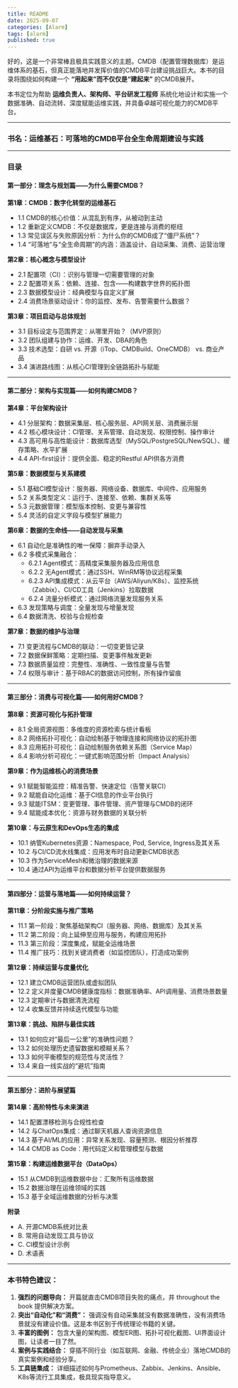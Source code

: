 ```yaml
---
title: README
date: 2025-09-07
categories: [Alarm]
tags: [alarm]
published: true
---
```



好的，这是一个非常棒且极具实践意义的主题。CMDB（配置管理数据库）是运维体系的基石，但真正能落地并发挥价值的CMDB平台建设挑战巨大。本书的目录将围绕如何构建一个 **“用起来”而不仅仅是“建起来”** 的CMDB展开。

本书定位为帮助 **运维负责人、架构师、平台研发工程师** 系统化地设计和实施一个数据准确、自动流转、深度赋能运维实践，并具备卓越可视化能力的CMDB平台。

---

### **书名：运维基石：可落地的CMDB平台全生命周期建设与实践**

---

### **目录**

#### **第一部分：理念与规划篇——为什么需要CMDB？**

**第1章：CMDB：数字化转型的运维基石**
*   1.1 CMDB的核心价值：从混乱到有序，从被动到主动
*   1.2 重新定义CMDB：不仅是数据库，更是连接与消费的枢纽
*   1.3 常见误区与失败原因分析：为什么你的CMDB成了“僵尸系统”？
*   1.4 “可落地”与“全生命周期”的内涵：涵盖设计、自动采集、消费、运营治理

**第2章：核心概念与模型设计**
*   2.1 配置项（CI）：识别与管理一切需要管理的对象
*   2.2 配置项关系：依赖、连接、包含——构建数字世界的拓扑图
*   2.3 数据模型设计：经典模型与自定义扩展
*   2.4 消费场景驱动设计：你的监控、发布、告警需要什么数据？

**第3章：项目启动与总体规划**
*   3.1 目标设定与范围界定：从哪里开始？（MVP原则）
*   3.2 团队组建与协作：运维、开发、DBA的角色
*   3.3 技术选型：自研 vs. 开源（iTop、CMDBuild、OneCMDB） vs. 商业产品
*   3.4 演进路线图：从核心CI管理到全链路拓扑与赋能

---

#### **第二部分：架构与实现篇——如何构建CMDB？**

**第4章：平台架构设计**
*   4.1 分层架构：数据采集层、核心服务层、API网关层、消费展示层
*   4.2 核心模块设计：CI管理、关系管理、自动发现、权限控制、操作审计
*   4.3 高可用与高性能设计：数据库选型（MySQL/PostgreSQL/NewSQL）、缓存策略、水平扩展
*   4.4 API-first设计：提供全面、稳定的Restful API供各方消费

**第5章：数据模型与关系建模**
*   5.1 基础CI模型设计：服务器、网络设备、数据库、中间件、应用服务
*   5.2 关系类型定义：运行于、连接至、依赖、集群关系等
*   5.3 元数据管理：模型版本控制、变更与兼容性
*   5.4 灵活的自定义字段与模型扩展能力

**第6章：数据的生命线——自动发现与采集**
*   6.1 自动化是准确性的唯一保障：摒弃手动录入
*   6.2 多模式采集融合：
    *   6.2.1  Agent模式：高精度采集服务器及应用信息
    *   6.2.2  无Agent模式：通过SSH、WinRM等协议远程采集
    *   6.2.3   API集成模式：从云平台（AWS/Aliyun/K8s）、监控系统（Zabbix）、CI/CD工具（Jenkins）拉取数据
    *   6.2.4  流量分析模式：通过网络流量发现服务关系
*   6.3 发现策略与调度：全量发现与增量发现
*   6.4 数据清洗、校验与合规检查

**第7章：数据的维护与治理**
*   7.1 变更流程与CMDB的联动：一切变更皆记录
*   7.2 数据保鲜策略：定期扫描、变更事件触发更新
*   7.3 数据质量监控：完整性、准确性、一致性度量与告警
*   7.4 权限与审计：基于RBAC的数据访问控制，所有操作留痕

---

#### **第三部分：消费与可视化篇——如何用好CMDB？**

**第8章：资源可视化与拓扑管理**
*   8.1 全局资源视图：多维度的资源检索与统计看板
*   8.2 网络拓扑可视化：自动绘制基于物理连接和网络协议的拓扑图
*   8.3 应用拓扑可视化：自动绘制服务依赖关系图（Service Map）
*   8.4 影响分析可视化：一键式影响范围分析（Impact Analysis）

**第9章：作为运维核心的消费场景**
*   9.1 赋能智能监控：精准告警、快速定位（告警关联CI）
*   9.2 赋能自动化运维：基于CI信息的作业平台执行
*   9.3 赋能ITSM：变更管理、事件管理、资产管理与CMDB的闭环
*   9.4 赋能成本优化：资源与财务数据的关联分析

**第10章：与云原生和DevOps生态的集成**
*   10.1 纳管Kubernetes资源：Namespace, Pod, Service, Ingress及其关系
*   10.2 与CI/CD流水线集成：应用发布时自动更新CMDB状态
*   10.3 作为ServiceMesh和微治理的数据来源
*   10.4 通过API为运维平台和数据分析平台提供数据服务

---

#### **第四部分：运营与落地篇——如何持续运营？**

**第11章：分阶段实施与推广策略**
*   11.1 第一阶段：聚焦基础架构CI（服务器、网络、数据库）及其关系
*   11.2 第二阶段：向上延伸至应用与服务，构建应用拓扑
*   11.3 第三阶段：深度集成，赋能全运维场景
*   11.4 推广技巧：找到关键消费者（如监控团队），打造成功案例

**第12章：持续运营与度量优化**
*   12.1 建立CMDB运营团队或虚拟团队
*   12.2 定义并度量CMDB健康度指标：数据准确率、API调用量、消费场景数量
*   12.3 定期审计与数据清洗流程
*   12.4 收集反馈并持续迭代模型与功能

**第13章：挑战、陷阱与最佳实践**
*   13.1 如何应对“最后一公里”的准确性问题？
*   13.2 如何处理历史遗留数据和模糊关系？
*   13.3 如何平衡模型的规范性与灵活性？
*   13.4 来自一线实战的“避坑”指南

---

#### **第五部分：进阶与展望篇**

**第14章：高阶特性与未来演进**
*   14.1 配置漂移检测与合规性检查
*   14.2 与ChatOps集成：通过聊天机器人查询资源信息
*   14.3 基于AI/ML的应用：异常关系发现、容量预测、根因分析推荐
*   14.4 CMDB as Code：用代码定义和管理模型与数据

**第15章：构建运维数据平台（DataOps）**
*   15.1 从CMDB到运维数据中台：汇聚所有运维数据
*   15.2 数据治理在运维领域的实践
*   15.3 基于全域运维数据的分析与决策

**附录**
*   A. 开源CMDB系统对比表
*   B. 常用自动发现工具与协议
*   C. CI模型设计示例
*   D. 术语表

---

### **本书特色建议：**

1.  **强烈的问题导向：** 开篇就直击CMDB项目失败的痛点，并 throughout the book 提供解决方案。
2.  **突出“自动化”和“消费”：** 强调没有自动采集就没有数据准确性，没有消费场景就没有建设价值。这是本书区别于传统理论书籍的关键。
3.  **丰富的图例：** 包含大量的架构图、模型ER图、拓扑可视化截图、UI界面设计图，让读者一目了然。
4.  **案例与实践结合：** 穿插不同行业（如互联网、金融、传统企业）落地CMDB的真实案例和经验分享。
5.  **工具链集成：** 详细描述如何与Prometheus、Zabbix、Jenkins、Ansible、K8s等流行工具集成，极具现实指导意义。
